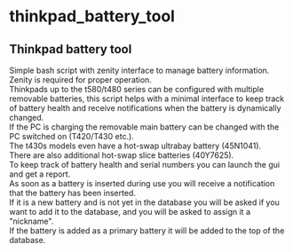 # thinkpad_battery_tool

## Thinkpad battery tool
Simple bash script with zenity interface to manage battery information. <br />
Zenity is required for proper operation. <br />
Thinkpads up to the t580/t480 series can be configured with multiple removable batteries, this script helps with a minimal interface to keep track of battery health and receive notifications when the battery is dynamically changed. <br />
If the PC is charging the removable main battery can be changed with the PC switched on (T420/T430 etc.). <br />
The t430s models even have a hot-swap ultrabay battery (45N1041). <br />
There are also additional hot-swap slice batteries (40Y7625). <br />
To keep track of battery health and serial numbers you can launch the gui and get a report. <br />
As soon as a battery is inserted during use you will receive a notification that the battery has been inserted. <br />
If it is a new battery and is not yet in the database you will be asked if you want to add it to the database, and you will be asked to assign it a "nickname". <br />
If the battery is added as a primary battery it will be added to the top of the database. <br />
